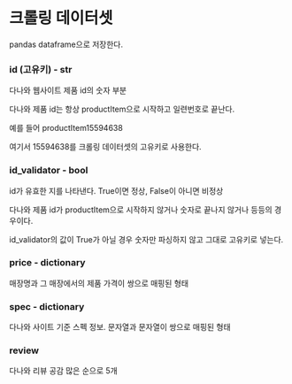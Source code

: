 # 크롤링 데이터셋

pandas dataframe으로 저장한다.

### id (고유키) - str

다나와 웹사이트 제품 id의 숫자 부분

다나와 제품 id는 항상 productItem으로 시작하고 일련번호로 끝난다.

예를 들어 productItem15594638

여기서 15594638를 크롤링 데이터셋의 고유키로 사용한다.

### id_validator - bool

id가 유효한 지를 나타낸다. True이면 정상, False이 아니면 비정상

다나와 제품 id가 productItem으로 시작하지 않거나 숫자로 끝나지 않거나 등등의 경우이다.

id_validator의 값이 True가 아닐 경우 숫자만 파싱하지 않고 그대로 고유키로 넣는다.

### price - dictionary

매장명과 그 매장에서의 제품 가격이 쌍으로 매핑된 형태

### spec - dictionary

다나와 사이트 기준 스펙 정보. 문자열과 문자열이 쌍으로 매핑된 형태

### review

다나와 리뷰 공감 많은 순으로 5개


